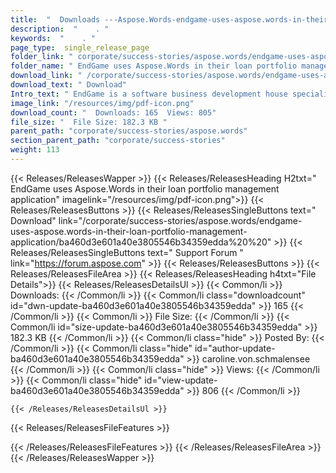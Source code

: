 ```yaml
---
title:  "  Downloads ---Aspose.Words-endgame-uses-aspose.words-in-their-loan-portfolio-management-application . " 
description:  "    . " 
keywords:  "    . " 
page_type:  single_release_page
folder_link: " corporate/success-stories/aspose.words/endgame-uses-aspose.words-in-their-loan-portfolio-management-application/"
folder_name: " EndGame uses Aspose.Words in their loan portfolio management application"
download_link: " /corporate/success-stories/aspose.words/endgame-uses-aspose.words-in-their-loan-portfolio-management-application/ba460d3e601a40e3805546b34359edda"
download_text: " Download"
Intro_text: " EndGame is a software business development house specializing in cloud applicati..."
image_link: "/resources/img/pdf-icon.png"
download_count: "  Downloads: 165  Views: 805"
file_size: "  File Size: 182.3 KB "
parent_path: "corporate/success-stories/aspose.words"
section_parent_path: "corporate/success-stories"
weight: 113
---
```


{{< Releases/ReleasesWapper >}}
  {{< Releases/ReleasesHeading H2txt=" EndGame uses Aspose.Words in their loan portfolio management application" imagelink="/resources/img/pdf-icon.png">}}
  {{< Releases/ReleasesButtons >}}
    {{< Releases/ReleasesSingleButtons text=" Download" link="/corporate/success-stories/aspose.words/endgame-uses-aspose.words-in-their-loan-portfolio-management-application/ba460d3e601a40e3805546b34359edda%20%20" >}}
    {{< Releases/ReleasesSingleButtons text=" Support Forum " link="https://forum.aspose.com" >}}
  {{< Releases/ReleasesButtons >}}
  {{< Releases/ReleasesFileArea >}}
    {{< Releases/ReleasesHeading h4txt="File Details">}}
    {{< Releases/ReleasesDetailsUl >}}
            {{< Common/li  >}} Downloads: {{< /Common/li >}} 
      {{< Common/li class="downloadcount" id="dwn-update-ba460d3e601a40e3805546b34359edda" >}} 165 {{< /Common/li >}} 
      {{< Common/li  >}} File Size: {{< /Common/li >}} 
      {{< Common/li id="size-update-ba460d3e601a40e3805546b34359edda" >}} 182.3 KB {{< /Common/li >}} 
      {{< Common/li  class="hide" >}} Posted By: {{< /Common/li >}} 
      {{< Common/li class="hide" id="author-update-ba460d3e601a40e3805546b34359edda" >}} caroline.von.schmalensee {{< /Common/li >}} 
      {{< Common/li class="hide"  >}} Views: {{< /Common/li >}} 
      {{< Common/li class="hide" id="view-update-ba460d3e601a40e3805546b34359edda" >}} 806 {{< /Common/li >}} 

    {{< /Releases/ReleasesDetailsUl >}}

  {{< Releases/ReleasesFileFeatures >}}
      
  {{< /Releases/ReleasesFileFeatures >}}
 {{< /Releases/ReleasesFileArea >}}
{{< /Releases/ReleasesWapper >}}



